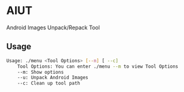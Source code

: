 # AIUT
Android Images Unpack/Repack Tool

## Usage

```bash
Usage: ./menu <Tool Options> [--m] [ --c]
    Tool Options: You can enter ./menu --m to view Tool Options
    --m: Show options
    --u: Unpack Android Images
    --c: Clean up tool path
```
